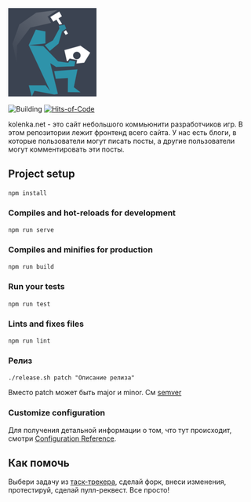 <img src="logo.png"/>

![Building](https://github.com/NaKolenke/kolenka-frontend/workflows/CI%20and%20CD/badge.svg)
[![Hits-of-Code](https://hitsofcode.com/github/NaKolenke/kolenka-frontend)](https://hitsofcode.com/view/github/NaKolenke/kolenka-frontend)

kolenka.net - это сайт небольшого коммьюнити разработчиков игр. В этом репозитории лежит фронтенд всего сайта. У нас есть блоги, в которые пользователи могут писать посты, а другие пользователи могут комментировать эти посты.


## Project setup
```
npm install
```

### Compiles and hot-reloads for development
```
npm run serve
```

### Compiles and minifies for production
```
npm run build
```

### Run your tests
```
npm run test
```

### Lints and fixes files
```
npm run lint
```

### Релиз
```
./release.sh patch "Описание релиза"
```
Вместо patch может быть major и minor. См [semver](https://semver.org/)

### Customize configuration
Для получения детальной информации о том, что тут происходит, смотри [Configuration Reference](https://cli.vuejs.org/config/).

## Как помочь

Выбери задачу из [таск-трекера](https://github.com/NaKolenke/kolenka-doc/projects/1), сделай форк, внеси изменения, протестируй, сделай пулл-реквест. Все просто!
